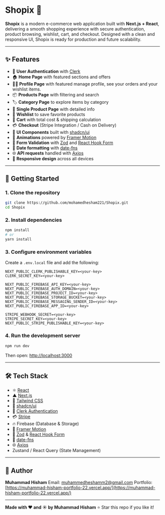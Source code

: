 # Shopix 🛒

**Shopix** is a modern e-commerce web application built with **Next.js + React**, delivering a smooth shopping experience with secure authentication, product browsing, wishlist, cart, and checkout. Designed with a clean and responsive UI, Shopix is ready for production and future scalability.

---

## ✨ Features

* 🔑 **User Authentication** with [Clerk](https://clerk.com)
* 🏠 **Home Page** with featured sections and offers
* 👨‍💼 **Profile Page** with featured manage profile, see your orders and your wishlist items.
* 📦 **Products Page** with filtering and search
* 🏷️ **Category Page** to explore items by category
* 📖 **Single Product Page** with detailed info
* 💖 **Wishlist** to save favorite products
* 🛒 **Cart** with total cost & shipping calculation
* 💳 **Checkout** (Stripe Integration / Cash on Delivery)
* 🎨 **UI Components** built with [shadcn/ui](https://ui.shadcn.com/)
* 🕺 **Animations** powered by [Framer Motion](https://www.framer.com/motion/)
* 🧾 **Form Validation** with [Zod](https://github.com/colinhacks/zod) and [React Hook Form](https://react-hook-form.com/)
* 📅 **Date formatting** with [date-fns](https://date-fns.org/)
* 🌐 **API requests** handled with [Axios](https://axios-http.com/)
* 📱 **Responsive design** across all devices

---

## 🚀 Getting Started

### 1. Clone the repository

```bash
git clone https://github.com/mohamedhesham221/Shopix.git
cd Shopix
```

### 2. Install dependencies

```bash
npm install
# or
yarn install
```

### 3. Configure environment variables

Create a `.env.local` file and add the following:

```env
NEXT_PUBLIC_CLERK_PUBLISHABLE_KEY=<your-key>
CLERK_SECRET_KEY=<your-key>

NEXT_PUBLIC_FIREBASE_API_KEY=<your-key>
NEXT_PUBLIC_FIREBASE_AUTH_DOMAIN=<your-key>
NEXT_PUBLIC_FIREBASE_PROJECT_ID=<your-key>
NEXT_PUBLIC_FIREBASE_STORAGE_BUCKET=<your-key>
NEXT_PUBLIC_FIREBASE_MESSAGING_SENDER_ID=<your-key>
NEXT_PUBLIC_FIREBASE_APP_ID=<your-key>

STRIPE_WEBHOOK_SECRET=<your-key>
STRIPE_SECRET_KEY=<your-key>
NEXT_PUBLIC_STRIPE_PUBLISHABLE_KEY=<your-key>
```

### 4. Run the development server

```bash
npm run dev
```

Then open: [http://localhost:3000](http://localhost:3000)

---

## 🛠️ Tech Stack

* ⚛️ [React](https://reactjs.org/)
* ▲ [Next.js](https://nextjs.org/)
* 🎨 [Tailwind CSS](https://tailwindcss.com/)
* 🎨 [shadcn/ui](https://ui.shadcn.com/)
* 🔐 [Clerk Authentication](https://clerk.com/)
* 💳 [Stripe](https://stripe.com/)
* 🔥 Firebase (Database & Storage)
* 🕺 [Framer Motion](https://www.framer.com/motion/)
* 🧾 [Zod](https://github.com/colinhacks/zod) & [React Hook Form](https://react-hook-form.com/)
* 📅 [date-fns](https://date-fns.org/)
* 🌐 [Axios](https://axios-http.com/)
* Zustand / React Query (State Management)

---

## 👤 Author

**Muhammad Hisham**
Email: [muhammedheshamm2@gmail.com](mailto:muhammedheshamm2@gmail.com)
Portfolio: [https://muhammad-hisham-portfolio-22.vercel.app/](https://muhammad-hisham-portfolio-22.vercel.app/)

---

**Made with ❤️ and ☀️ by Muhammad Hisham**
⭐ Star this repo if you like it!
